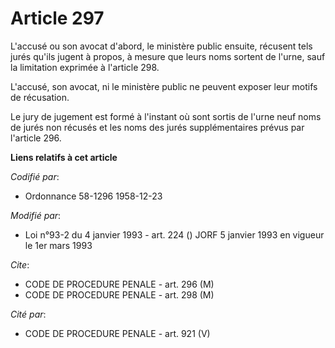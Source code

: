 # Article 297

L'accusé ou son avocat d'abord, le ministère public ensuite, récusent tels jurés qu'ils jugent à propos, à mesure que leurs
noms sortent de l'urne, sauf la limitation exprimée à l'article 298. 

L'accusé, son avocat, ni le ministère public ne peuvent exposer leur motifs de récusation. 

Le jury de jugement est formé à l'instant où sont sortis de l'urne neuf noms de jurés non récusés et les noms des jurés
supplémentaires prévus par l'article 296.

**Liens relatifs à cet article**

_Codifié par_:

  - Ordonnance 58-1296 1958-12-23

_Modifié par_:

  - Loi n°93-2 du 4 janvier 1993 - art. 224 () JORF 5 janvier 1993 en vigueur le 1er mars 1993

_Cite_:

  - CODE DE PROCEDURE PENALE - art. 296 (M)
  - CODE DE PROCEDURE PENALE - art. 298 (M)

_Cité par_:

  - CODE DE PROCEDURE PENALE - art. 921 (V)
